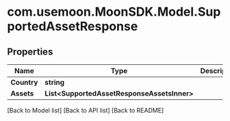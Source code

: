 # com.usemoon.MoonSDK.Model.SupportedAssetResponse

## Properties

| Name        | Type                                         | Description | Notes |
| ----------- | -------------------------------------------- | ----------- | ----- |
| **Country** | **string**                                   |             |       |
| **Assets**  | **List\<SupportedAssetResponseAssetsInner>** |             |       |

\[Back to Model list] \[Back to API list] \[Back to README]

